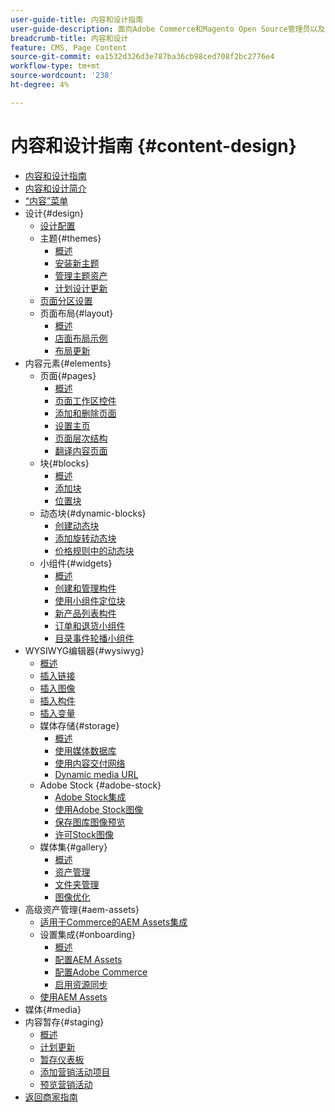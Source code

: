 ```yaml
---
user-guide-title: 内容和设计指南
user-guide-description: 面向Adobe Commerce和Magento Open Source管理员以及电子商务营销人员的有关内容和设计功能的全面信息。
breadcrumb-title: 内容和设计
feature: CMS, Page Content
source-git-commit: ea1532d326d3e787ba36cb98ced708f2bc2776e4
workflow-type: tm+mt
source-wordcount: '238'
ht-degree: 4%

---
```



# 内容和设计指南 {#content-design}

- [内容和设计指南](guide-overview.md)
- [内容和设计简介](introduction.md)
- [“内容”菜单](content-menu.md)
- 设计{#design}
   - [设计配置](configuration.md)
   - 主题{#themes}
      - [概述](themes.md)
      - [安装新主题](theme-install.md)
      - [管理主题资产](theme-assets.md)
      - [计划设计更新](schedule.md)
   - [页面分区设置](page-setup.md)
   - 页面布局{#layout}
      - [概述](page-layout.md)
      - [店面布局示例](page-layout-examples.md)
      - [布局更新](layout-updates.md)
- 内容元素{#elements}
   - 页面{#pages}
      - [概述](pages.md)
      - [页面工作区控件](pages-workspace.md)
      - [添加和删除页面](page-add.md)
      - [设置主页](page-home-new.md)
      - [页面层次结构](page-hierarchy.md)
      - [翻译内容页面](page-translate.md)
   - 块{#blocks}
      - [概述](blocks.md)
      - [添加块](block-add.md)
      - [位置块](block-position.md)
   - 动态块{#dynamic-blocks}
      - [创建动态块](dynamic-blocks.md)
      - [添加旋转动态块](dynamic-blocks-rotate.md)
      - [价格规则中的动态块](dynamic-blocks-price-rules.md)
   - 小组件{#widgets}
      - [概述](widgets.md)
      - [创建和管理构件](widget-create.md)
      - [使用小组件定位块](widget-static-block.md)
      - [新产品列表构件](widget-new-products-list.md)
      - [订单和退货小组件](widget-orders-returns.md)
      - [目录事件轮播小组件](widget-event-carousel.md)
- WYSIWYG编辑器{#wysiwyg}
   - [概述](editor.md)
   - [插入链接](editor-insert-link.md)
   - [插入图像](editor-insert-image.md)
   - [插入构件](editor-widget.md)
   - [插入变量](editor-insert-variable.md)
   - 媒体存储{#storage}
      - [概述](media-storage.md)
      - [使用媒体数据库](media-storage-database.md)
      - [使用内容交付网络](media-storage-content-delivery-network.md)
      - [Dynamic media URL](catalog-urls-dynamic-media.md)
   - Adobe Stock {#adobe-stock}
      - [Adobe Stock集成](adobe-stock.md)
      - [使用Adobe Stock图像](adobe-stock-manage.md)
      - [保存图库图像预览](adobe-stock-save-preview.md)
      - [许可Stock图像](adobe-stock-license-image.md)
   - 媒体集{#gallery}
      - [概述](media-gallery.md)
      - [资产管理](media-gallery-asset-management.md)
      - [文件夹管理](media-gallery-folder-management.md)
      - [图像优化](media-gallery-image-optimization.md)
- 高级资产管理{#aem-assets}
   - [适用于Commerce的AEM Assets集成](aem-assets.md)
   - 设置集成{#onboarding}
      - [概述](aem-assets-setup.md)
      - [配置AEM Assets](aem-assets-configure-aem.md)
      - [配置Adobe Commerce](aem-assets-configure-commerce.md)
      - [启用资源同步](aem-assets-setup-synchronization.md)
   - [使用AEM Assets](aem-assets-manage.md)
- 媒体{#media}
- 内容暂存{#staging}
   - [概述](content-staging.md)
   - [计划更新](content-staging-scheduled-update.md)
   - [暂存仪表板](content-staging-dashboard.md)
   - [添加营销活动项目](content-staging-add-item.md)
   - [预览营销活动](content-staging-preview.md)
- [返回商家指南](https://experienceleague.adobe.com/en/docs/commerce-admin/user-guides/home)
